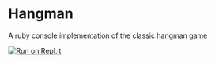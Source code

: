 <h1>Hangman</h1>

A ruby console implementation of the classic hangman game

[![Run on Repl.it](https://repl.it/badge/github/NicoMunoz909/Hangman)](https://Hangman.nicomunoz909.repl.run)
